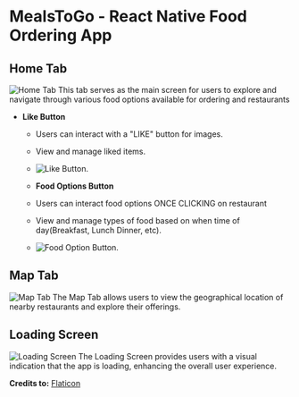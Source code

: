 # MealsToGo - React Native Food Ordering App

## Home Tab
![Home Tab](./HomeTab-min.png)
This tab serves as the main screen for users to explore and navigate through various food options available for ordering and restaurants

  - **Like Button**
    - Users can interact with a "LIKE" button for images.
    - View and manage liked items.
    - ![Like Button](./FavButtons-min.png).

    - **Food Options Button**
    - Users can interact food options ONCE CLICKING on restaurant
    - View and manage types of food based on when time of day(Breakfast, Lunch Dinner, etc).
    - ![Food Option Button](./RestaurantFoodOptions-min.png).



## Map Tab
![Map Tab](./MapTab-min.png)
The Map Tab allows users to view the geographical location of nearby restaurants and explore their offerings.

## Loading Screen
![Loading Screen](./LoadingScreen-min.png)
The Loading Screen provides users with a visual indication that the app is loading, enhancing the overall user experience.

**Credits to:** [Flaticon](https://www.flaticon.com/free-icons/food-app)

